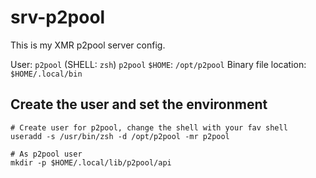 # srv-p2pool

This is my XMR p2pool server config.

User: `p2pool` (SHELL: `zsh`)
`p2pool` `$HOME`: `/opt/p2pool`
Binary file location: `$HOME/.local/bin`

## Create the user and set the environment

```shell
# Create user for p2pool, change the shell with your fav shell
useradd -s /usr/bin/zsh -d /opt/p2pool -mr p2pool

# As p2pool user
mkdir -p $HOME/.local/lib/p2pool/api
```
